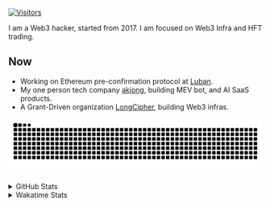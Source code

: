 <!-- markdownlint-disable MD041 MD010 MD033 -->
[![Visitors](https://api.visitorbadge.io/api/daily?path=Akagi201%2FAkagi201&label=Visitors%20Today&countColor=%2337d67a)](https://visitorbadge.io/status?path=Akagi201%2FAkagi201)

I am a Web3 hacker, started from 2017. I am focused on Web3 Infra and HFT trading.

## Now

* Working on Ethereum pre-confirmation protocol at [Luban](https://github.com/lu-bann).
* My one person tech company [akjong](https://github.com/akjong), building MEV bot, and AI SaaS products.
* A Grant-Driven organization [LongCipher](https://github.com/longcipher), building Web3 infras.

[![github contribution grid snake animation](https://raw.githubusercontent.com/Akagi201/Akagi201/output/github-contribution-grid-snake.svg#gh-light-mode-only)](https://github.com/Akagi201)

<details>
<summary>GitHub Stats</summary>
  <a href="https://github.com/Akagi201"><img alt="Profile Detail" src="https://raw.githubusercontent.com/Akagi201/Akagi201/master/profile-summary-card-output/dracula/0-profile-details.svg" /></a>
  <a href="https://github.com/Akagi201"><img alt="Github Stats" src="https://raw.githubusercontent.com/Akagi201/Akagi201/master/profile-summary-card-output/dracula/3-stats.svg" /></a>
  <a href="https://github.com/Akagi201"><img alt="Lang By Commits" src="https://raw.githubusercontent.com/Akagi201/Akagi201/master/profile-summary-card-output/dracula/2-most-commit-language.svg" /></a>
</details>

<details>
<summary>Wakatime Stats</summary>
<br>

<!--START_SECTION:waka-->

```txt
From: 30 January 2025 - To: 06 February 2025

Total Time: 41 hrs 40 mins

Other              25 hrs 34 mins  ███████████████▒░░░░░░░░░   61.36 %
Rust               7 hrs 16 mins   ████▒░░░░░░░░░░░░░░░░░░░░   17.45 %
sh                 1 hr 51 mins    █░░░░░░░░░░░░░░░░░░░░░░░░   04.47 %
Markdown           1 hr 41 mins    █░░░░░░░░░░░░░░░░░░░░░░░░   04.05 %
Python             1 hr 3 mins     ▓░░░░░░░░░░░░░░░░░░░░░░░░   02.56 %
TypeScript         54 mins         ▓░░░░░░░░░░░░░░░░░░░░░░░░   02.20 %
PLpgSQL            46 mins         ▒░░░░░░░░░░░░░░░░░░░░░░░░   01.87 %
YAML               24 mins         ▒░░░░░░░░░░░░░░░░░░░░░░░░   00.99 %
TOML               23 mins         ▒░░░░░░░░░░░░░░░░░░░░░░░░   00.96 %
INI                22 mins         ▒░░░░░░░░░░░░░░░░░░░░░░░░   00.90 %
```

<!--END_SECTION:waka-->

</details>
